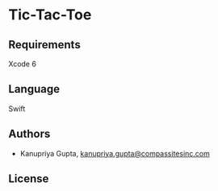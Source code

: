 # Tic-Tac-Toe

## Requirements

Xcode 6

## Language 
Swift

## Authors

* Kanupriya Gupta, kanupriya.gupta@compassitesinc.com

## License